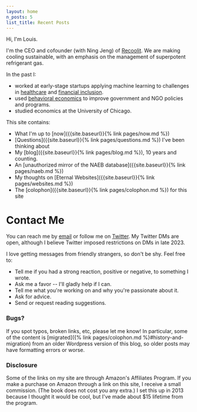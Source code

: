 ```yaml
---
layout: home
n_posts: 5
list_title: Recent Posts
---
```


Hi, I'm Louis.

I'm the CEO and cofounder (with Ning Jeng) of [Recoolit](https://www.recoolit.com/). We are making cooling sustainable, with an emphasis on the management of superpotent refrigerant gas.

In the past I:
* worked at early-stage startups applying machine learning to challenges in [healthcare](https://agathos.io) and [financial inclusion](https://trueaccord.com).
* used [behavioral economics](https://ideas42.org) to improve government and NGO policies and programs.
* studied economics at the University of Chicago.

This site contains:
* What I'm up to [now]({{site.baseurl}}{% link pages/now.md %})
* [Questions]({{site.baseurl}}{% link pages/questions.md %}) I've been thinking about
* My [blog]({{site.baseurl}}{% link pages/blog.md %}), 10 years and counting.
* An [unauthorized mirror of the NAEB database]({{site.baseurl}}{% link pages/naeb.md %})
* My thoughts on [Eternal Websites]({{site.baseurl}}{% link pages/websites.md %})
* The [colophon]({{site.baseurl}}{% link pages/colophon.md %}) for this site

# Contact Me

You can reach me by [email](mailto:{{site.email}}) or follow me on [Twitter](https://twitter.com/louispotok). My Twitter DMs are open, although I believe Twitter imposed restrictions on DMs in late 2023.

I love getting messages from friendly strangers, so don't be shy. Feel free to:
* Tell me if you had a strong reaction, positive or negative, to something I wrote.
* Ask me a favor -- I'll gladly help if I can.
* Tell me what you're working on and why you're passionate about it.
* Ask for advice.
* Send or request reading suggestions.

<div class="accordion"> 
<h3>Bugs?</h3>
<p>
If you spot typos, broken links, etc, please let me know! In particular, some of the content is [migrated]({% link pages/colophon.md %}#history-and-migration) from an older Wordpress version of this blog, so older posts may have formatting errors or worse.
</p>
</div>

<div class="accordion"> 
  <h3>Disclosure
  </h3>
  <p>Some of the links on my site are through Amazon's Affiliates Program. If you make a purchase on Amazon through a link on this site, I receive a small commission. (The book does not cost you any extra.) I set this up in 2013 because I thought it would be cool, but I've made about $15 lifetime from the program.
  </p>
</div>

<br>
<br>

